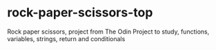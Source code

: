 # rock-paper-scissors-top
Rock paper scissors, project from The Odin Project to study, functions, variables, strings, return and conditionals
